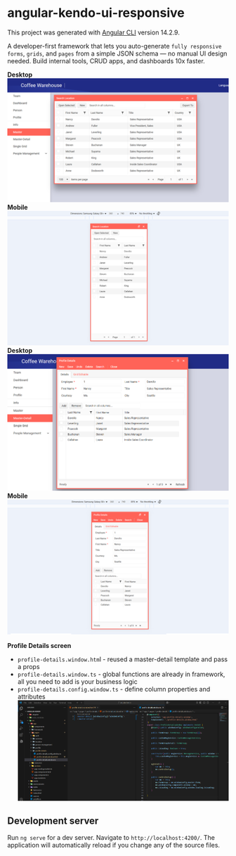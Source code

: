 # angular-kendo-ui-responsive

This project was generated with [Angular CLI](https://github.com/angular/angular-cli) version 14.2.9.

A developer-first framework that lets you auto-generate `fully responsive forms`, `grids`, and `pages` from a simple JSON schema — no manual UI design needed. Build internal tools, CRUD apps, and dashboards 10x faster.

**Desktop**
![screenshot](src/assets//screenshot/1.png)
**Mobile**
![screenshot](src/assets//screenshot/2.png)
**Desktop**
![screenshot](src/assets//screenshot/3.png)
**Mobile**
![screenshot](src/assets//screenshot/4.png)

**Profile Details screen**
- `profile-details.window.htm`l - reused a master-detail template and pass a props
- `profile-details.window.ts` - global functions are already in framework, all you need to add is your business logic
- `profile-details.config.window.ts` - define column properties and attributes
![screenshot](src/assets//screenshot/5.png)

## Development server

Run `ng serve` for a dev server. Navigate to `http://localhost:4200/`. The application will automatically reload if you change any of the source files.
